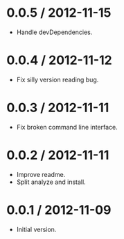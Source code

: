 
0.0.5 / 2012-11-15 
==================

  * Handle devDependencies.

0.0.4 / 2012-11-12 
==================

  * Fix silly version reading bug.

0.0.3 / 2012-11-11 
==================

  * Fix broken command line interface.

0.0.2 / 2012-11-11 
==================

  * Improve readme.
  * Split analyze and install.

0.0.1 / 2012-11-09 
==================

  * Initial version.
